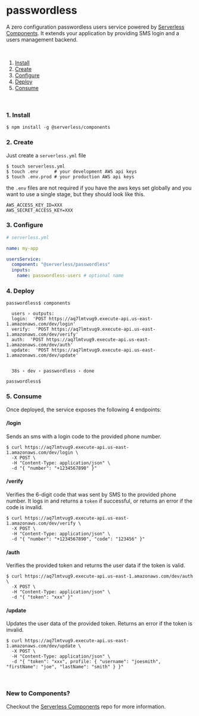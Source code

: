 # passwordless

A zero configuration passwordless users service powered by [Serverless Components](https://github.com/serverless/components). It extends your application by providing SMS login and a users management backend.

&nbsp;

1. [Install](#1-install)
2. [Create](#2-create)
3. [Configure](#3-configure)
4. [Deploy](#4-deploy)
5. [Consume](#5-consume)

&nbsp;


### 1. Install

```shell
$ npm install -g @serverless/components
```

### 2. Create

Just create a `serverless.yml` file

```shell
$ touch serverless.yml
$ touch .env      # your development AWS api keys
$ touch .env.prod # your production AWS api keys
```

the `.env` files are not required if you have the aws keys set globally and you want to use a single stage, but they should look like this.

```
AWS_ACCESS_KEY_ID=XXX
AWS_SECRET_ACCESS_KEY=XXX
```

### 3. Configure

```yml
# serverless.yml

name: my-app

usersService:
  component: "@serverless/passwordless"
  inputs:
    name: passwordless-users # optional name
```

### 4. Deploy

```shell
passwordless$ components

  users › outputs:
  login:  'POST https://aq7lmtvug9.execute-api.us-east-1.amazonaws.com/dev/login'
  verify:  'POST https://aq7lmtvug9.execute-api.us-east-1.amazonaws.com/dev/verify'
  auth:  'POST https://aq7lmtvug9.execute-api.us-east-1.amazonaws.com/dev/auth'
  update:  'POST https://aq7lmtvug9.execute-api.us-east-1.amazonaws.com/dev/update'


  38s › dev › passwordless › done

passwordless$

```

### 5. Consume
Once deployed, the service exposes the following 4 endpoints:

#### /login
Sends an sms with a login code to the provided phone number.

```shell
$ curl https://aq7lmtvug9.execute-api.us-east-1.amazonaws.com/dev/login \
  -X POST \
  -H "Content-Type: application/json" \
  -d "{ "number": "+1234567890" }"
```

#### /verify
Verifies the 6-digit code that was sent by SMS to the provided phone number. It logs in and returns a `token` if successful, or returns an error if the code is invalid.

```shell
$ curl https://aq7lmtvug9.execute-api.us-east-1.amazonaws.com/dev/verify \
  -X POST \
  -H "Content-Type: application/json" \
  -d "{ "number": "+1234567890", "code": "123456" }"
```


#### /auth
Verifies the provided token and returns the user data if the token is valid.

```shell
$ curl https://aq7lmtvug9.execute-api.us-east-1.amazonaws.com/dev/auth \
  -X POST \
  -H "Content-Type: application/json" \
  -d "{ "token": "xxx" }"
```

#### /update
Updates the user data of the provided token. Returns an error if the token is invalid.

```shell
$ curl https://aq7lmtvug9.execute-api.us-east-1.amazonaws.com/dev/update \
  -X POST \
  -H "Content-Type: application/json" \
  -d "{ "token": "xxx", profile: { "username": "joesmith", "firstName": "joe", "lastName": "smith" } }"
```


&nbsp;

### New to Components?

Checkout the [Serverless Components](https://github.com/serverless/components) repo for more information.
